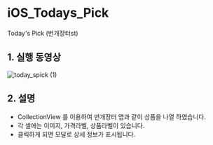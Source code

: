 # iOS_Todays_Pick
Today's Pick (번개장터st)

## 1. 실행 동영상
![today_spick (1)](https://user-images.githubusercontent.com/61138164/109648752-59687800-7b9e-11eb-8784-cdeec54c541c.gif)


## 2. 설명

- CollectionView 를 이용하여 번개장터 앱과 같이 상품을 나열 하였습니다.
- 각 셀에는 이미지, 가격라벨, 상품라벨이 있습니다.
- 클릭하게 되면 모달로 상세 정보가 표시됩니다.
